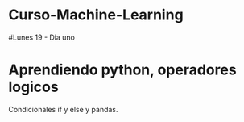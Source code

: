 # Curso-Machine-Learning
#Lunes 19 - Dia uno
# Aprendiendo python, operadores logicos
Condicionales if y else y pandas.
